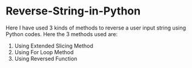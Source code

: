 # Reverse-String-in-Python
Here I have used 3 kinds of methods to reverse a user input string using Python codes. Here the 3 methods used are:
1. Using Extended Slicing Method
2. Using For Loop Method
3. Using Reversed Function
